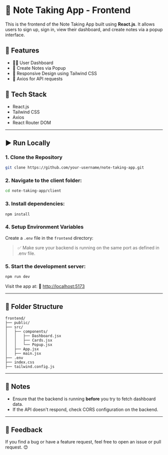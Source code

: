 # 📝 Note Taking App - Frontend

This is the frontend of the Note Taking App built using **React.js**. It allows users to sign up, sign in, view their dashboard, and create notes via a popup interface.

## 🚀 Features

- 🧑‍💻 User Dashboard
- 📝 Create Notes via Popup
- 📱 Responsive Design using Tailwind CSS
- 🔗 Axios for API requests

## 💠 Tech Stack

- React.js
- Tailwind CSS
- Axios
- React Router DOM

---

## ▶️ Run Locally

### 1. Clone the Repository

```bash
git clone https://github.com/your-username/note-taking-app.git
```

### 2. Navigate to the client folder:

```bash
cd note-taking-app/client
```

### 3. Install dependencies:

```bash
npm install
```

### 4. Setup Environment Variables

Create a `.env` file in the `frontend` directory:

> ✅ Make sure your backend is running on the same port as defined in .env file.

### 5. Start the development server:

```bash
npm run dev
```

Visit the app at:
📍 [http://localhost:5173](http://localhost:5173)

---

## 📂 Folder Structure

```
frontend/
├── public/
├── src/
│   ├── components/
│   │   ├── Dashboard.jsx
│   │   ├── Cards.jsx
│   │   └── Popup.jsx
│   ├── App.jsx
│   ├── main.jsx
├── .env
├── index.css
├── tailwind.config.js
```

---

## 📌 Notes

- Ensure that the backend is running **before** you try to fetch dashboard data.
- If the API doesn't respond, check CORS configuration on the backend.

---

## 💬 Feedback

If you find a bug or have a feature request, feel free to open an issue or pull request. 😊
